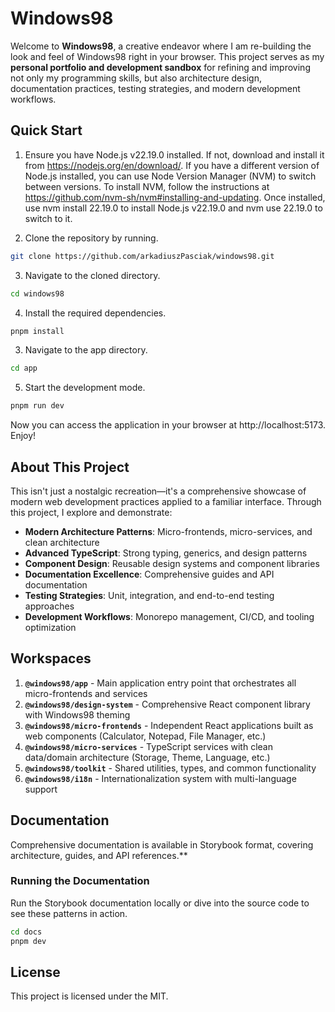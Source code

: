 # Windows98

Welcome to **Windows98**, a creative endeavor where I am re-building the look and feel of Windows98 right in your browser. This project serves as my **personal portfolio and development sandbox** for refining and improving not only my programming skills, but also architecture design, documentation practices, testing strategies, and modern development workflows.


## Quick Start

1. Ensure you have Node.js v22.19.0 installed. If not, download and install it from https://nodejs.org/en/download/. If you have a different version of Node.js installed, you can use Node Version Manager (NVM) to switch between versions. To install NVM, follow the instructions at https://github.com/nvm-sh/nvm#installing-and-updating. Once installed, use nvm install 22.19.0 to install Node.js v22.19.0 and nvm use 22.19.0 to switch to it.

2. Clone the repository by running.

```bash
git clone https://github.com/arkadiuszPasciak/windows98.git
```

3. Navigate to the cloned directory.

```bash
cd windows98
```

4. Install the required dependencies.

```bash
pnpm install
```

3. Navigate to the app directory.

```bash
cd app
```

5. Start the development mode.

```bash
pnpm run dev
```

Now you can access the application in your browser at http://localhost:5173. Enjoy!

## About This Project

This isn't just a nostalgic recreation—it's a comprehensive showcase of modern web development practices applied to a familiar interface. Through this project, I explore and demonstrate:

- **Modern Architecture Patterns**: Micro-frontends, micro-services, and clean architecture
- **Advanced TypeScript**: Strong typing, generics, and design patterns
- **Component Design**: Reusable design systems and component libraries
- **Documentation Excellence**: Comprehensive guides and API documentation
- **Testing Strategies**: Unit, integration, and end-to-end testing approaches
- **Development Workflows**: Monorepo management, CI/CD, and tooling optimization

## Workspaces

1. **`@windows98/app`** - Main application entry point that orchestrates all micro-frontends and services
2. **`@windows98/design-system`** - Comprehensive React component library with Windows98 theming
3. **`@windows98/micro-frontends`** - Independent React applications built as web components (Calculator, Notepad, File Manager, etc.)
4. **`@windows98/micro-services`** - TypeScript services with clean data/domain architecture (Storage, Theme, Language, etc.)
5. **`@windows98/toolkit`** - Shared utilities, types, and common functionality
6. **`@windows98/i18n`** - Internationalization system with multi-language support

## Documentation

Comprehensive documentation is available in Storybook format, covering architecture, guides, and API references.**

### Running the Documentation

Run the Storybook documentation locally or dive into the source code to see these patterns in action.

```bash
cd docs
pnpm dev
```

## License

This project is licensed under the MIT.

